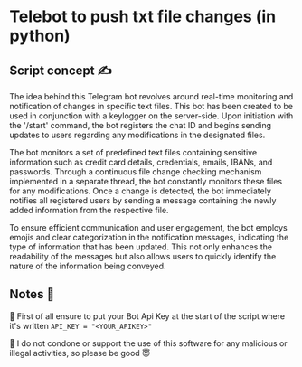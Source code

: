 # Telebot to push txt file changes (in python)

## Script concept :writing_hand:

The idea behind this Telegram bot revolves around real-time monitoring and notification of changes in specific text files. This bot has been created to be used in conjunction with a keylogger on the server-side. Upon initiation with the '/start' command, the bot registers the chat ID and begins sending updates to users regarding any modifications in the designated files.

The bot monitors a set of predefined text files containing sensitive information such as credit card details, credentials, emails, IBANs, and passwords. Through a continuous file change checking mechanism implemented in a separate thread, the bot constantly monitors these files for any modifications. Once a change is detected, the bot immediately notifies all registered users by sending a message containing the newly added information from the respective file.

To ensure efficient communication and user engagement, the bot employs emojis and clear categorization in the notification messages, indicating the type of information that has been updated. This not only enhances the readability of the messages but also allows users to quickly identify the nature of the information being conveyed.
<br>

## Notes :closed_lock_with_key: 

📝 First of all ensure to put your Bot Api Key at the start of the script where it's written `API_KEY = "<YOUR_APIKEY>"`

📝 I do not condone or support the use of this software for any malicious or illegal activities, so please be good 😇
